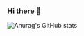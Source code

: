 ### Hi there 👋

![Anurag's GitHub stats](https://github-readme-stats.vercel.app/api?username=Jaeil-Lee&theme=nightowl&show_icons=true)
